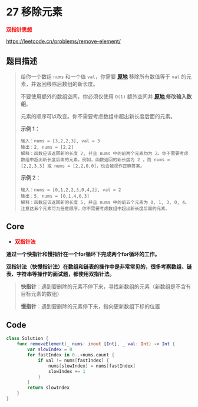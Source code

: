 # 27 移除元素

**<font color=red>双指针思想</font>**

https://leetcode.cn/problems/remove-element/

## 题目描述

> 给你一个数组 `nums` 和一个值 `val`，你需要 **[原地](https://baike.baidu.com/item/原地算法)** 移除所有数值等于 `val` 的元素，并返回移除后数组的新长度。
>
> 不要使用额外的数组空间，你必须仅使用 `O(1)` 额外空间并 **[原地 ](https://baike.baidu.com/item/原地算法)修改输入数组**。
>
> 元素的顺序可以改变。你不需要考虑数组中超出新长度后面的元素。
>
> **示例 1：**
>
> ```
> 输入：nums = [3,2,2,3], val = 3
> 输出：2, nums = [2,2]
> 解释：函数应该返回新的长度 2, 并且 nums 中的前两个元素均为 2。你不需要考虑数组中超出新长度后面的元素。例如，函数返回的新长度为 2 ，而 nums = [2,2,3,3] 或 nums = [2,2,0,0]，也会被视作正确答案。
> ```
>
> **示例 2：**
>
> ```
> 输入：nums = [0,1,2,2,3,0,4,2], val = 2
> 输出：5, nums = [0,1,4,0,3]
> 解释：函数应该返回新的长度 5, 并且 nums 中的前五个元素为 0, 1, 3, 0, 4。注意这五个元素可为任意顺序。你不需要考虑数组中超出新长度后面的元素。
> ```

## Core

- **<font color=red>双指针法</font>**

**通过一个快指针和慢指针在一个for循环下完成两个for循环的工作。**

**双指针法（快慢指针法）在数组和链表的操作中是非常常见的，很多考察数组、链表、字符串等操作的面试题，都使用双指针法。**

> **快指针**：遇到要删除的元素不停下来，寻找新数组的元素（新数组是不含有目标元素的数组）
>
> **慢指针**：遇到要删除的元素停下来，指向更新数组下标的位置



## Code

```swift
class Solution {
    func removeElement(_ nums: inout [Int], _ val: Int) -> Int {
        var slowIndex = 0
        for fastIndex in 0..<nums.count {
            if val != nums[fastIndex] {
                nums[slowIndex] = nums[fastIndex]
                slowIndex += 1
            }
        }
        return slowIndex
    }
}
```











